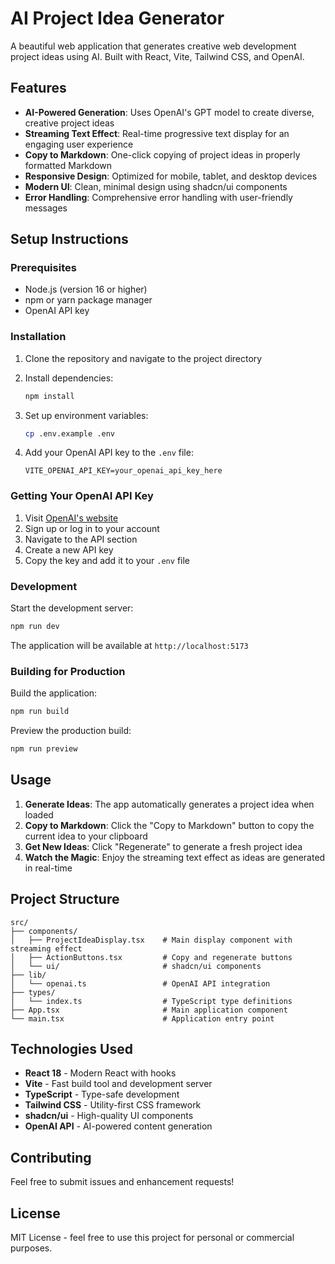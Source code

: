 # AI Project Idea Generator

A beautiful web application that generates creative web development project ideas using AI. Built with React, Vite, Tailwind CSS, and OpenAI.

## Features

-  **AI-Powered Generation**: Uses OpenAI's GPT model to create diverse, creative project ideas
-  **Streaming Text Effect**: Real-time progressive text display for an engaging user experience
-  **Copy to Markdown**: One-click copying of project ideas in properly formatted Markdown
-  **Responsive Design**: Optimized for mobile, tablet, and desktop devices
-  **Modern UI**: Clean, minimal design using shadcn/ui components
-  **Error Handling**: Comprehensive error handling with user-friendly messages

## Setup Instructions

### Prerequisites

-  Node.js (version 16 or higher)
-  npm or yarn package manager
-  OpenAI API key

### Installation

1. Clone the repository and navigate to the project directory

2. Install dependencies:

   ```bash
   npm install
   ```

3. Set up environment variables:

   ```bash
   cp .env.example .env
   ```

4. Add your OpenAI API key to the `.env` file:
   ```
   VITE_OPENAI_API_KEY=your_openai_api_key_here
   ```

### Getting Your OpenAI API Key

1. Visit [OpenAI's website](https://platform.openai.com/)
2. Sign up or log in to your account
3. Navigate to the API section
4. Create a new API key
5. Copy the key and add it to your `.env` file

### Development

Start the development server:

```bash
npm run dev
```

The application will be available at `http://localhost:5173`

### Building for Production

Build the application:

```bash
npm run build
```

Preview the production build:

```bash
npm run preview
```

## Usage

1. **Generate Ideas**: The app automatically generates a project idea when loaded
2. **Copy to Markdown**: Click the "Copy to Markdown" button to copy the current idea to your clipboard
3. **Get New Ideas**: Click "Regenerate" to generate a fresh project idea
4. **Watch the Magic**: Enjoy the streaming text effect as ideas are generated in real-time

## Project Structure

```
src/
├── components/
│   ├── ProjectIdeaDisplay.tsx    # Main display component with streaming effect
│   ├── ActionButtons.tsx         # Copy and regenerate buttons
│   └── ui/                       # shadcn/ui components
├── lib/
│   └── openai.ts                 # OpenAI API integration
├── types/
│   └── index.ts                  # TypeScript type definitions
├── App.tsx                       # Main application component
└── main.tsx                      # Application entry point
```

## Technologies Used

-  **React 18** - Modern React with hooks
-  **Vite** - Fast build tool and development server
-  **TypeScript** - Type-safe development
-  **Tailwind CSS** - Utility-first CSS framework
-  **shadcn/ui** - High-quality UI components
-  **OpenAI API** - AI-powered content generation

## Contributing

Feel free to submit issues and enhancement requests!

## License

MIT License - feel free to use this project for personal or commercial purposes.
